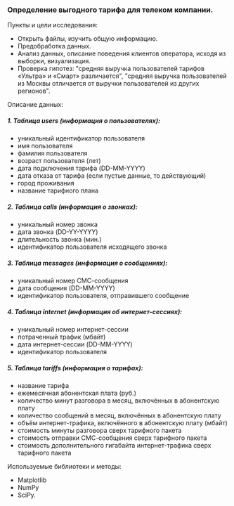 ### Определение выгодного тарифа для телеком компании.

Пункты и цели исследования:

- Открыть файлы, изучить общую информацию.
- Предобработка данных.
- Анализ данных, описание поведения клиентов оператора, исходя из выборки, визуализация.
- Проверка гипотез: "средняя выручка пользователей тарифов «Ультра» и «Смарт» различается", "средняя выручка пользователей из Москвы отличается от выручки пользователей из других регионов".

Описание данных:

##### 1. Таблица users (информация о пользователях):
- уникальный идентификатор пользователя
- имя пользователя
- фамилия пользователя
- возраст пользователя (лет)
- дата подключения тарифа (DD-MM-YYYY)
- дата отказа от тарифа (если пустые данные, то действующий)
- город проживания
- название тарифного плана

##### 2. Таблица calls (информация о звонках):
- уникальный номер звонка
- дата звонка (DD-YY-YYYY)
- длительность звонка (мин.)
- идентификатор пользователя исходящего звонка

##### 3. Таблица messages (информация о сообщениях):
- уникальный номер СМС-сообщения
- дата сообщения (DD-MM-YYYY)
- идентификатор пользователя, отправившего сообщение

##### 4. Таблица internet (информация об интернет-сессиях):
- уникальный номер интернет-сессии
- потраченный трафик (мбайт)
- дата интернет-сессии (DD-MM-YYYY)
- идентификатор пользователя

##### 5. Таблица tariffs (информация о тарифах):
- название тарифа
- ежемесячная абонентская плата (руб.)
- количество минут разговора в месяц, включённых в абонентскую плату
- количество сообщений в месяц, включённых в абонентскую плату
- объём интернет-трафика, включённого в абонентскую плату (мбайт)
- стоимость минуты разговора сверх тарифного пакета
- стоимость отправки СМС-сообщения сверх тарифного пакета
- стоимость дополнительного гигабайта интернет-трафика сверх тарифного пакета

Используемые библиотеки и методы:
- Matplotlib
- NumPy
- SciPy.
